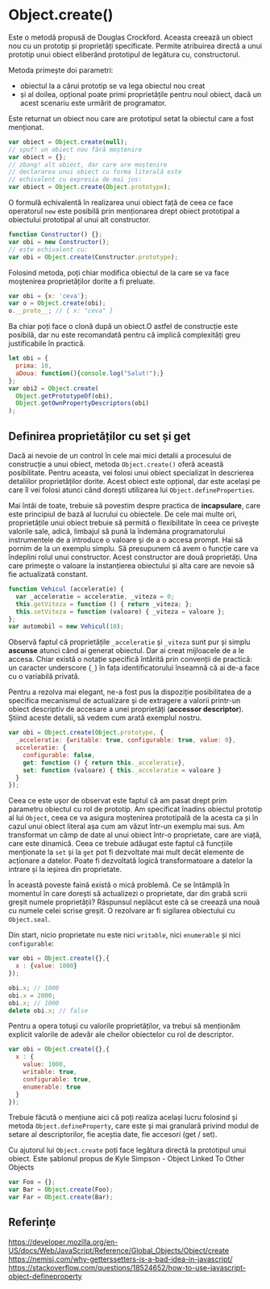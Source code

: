 # Object.create()

Este o metodă propusă de Douglas Crockford. Aceasta creează un obiect nou cu un prototip și proprietăți specificate.
Permite atribuirea directă a unui prototip unui obiect eliberând prototipul de legătura cu, constructorul.

Metoda primește doi parametri:

- obiectul la a cărui prototip se va lega obiectul nou creat
- și al doilea, opțional poate primi proprietățile pentru noul obiect, dacă un acest scenariu este urmărit de programator.

Este returnat un obiect nou care are prototipul setat la obiectul care a fost menționat.

```javascript
var obiect = Object.create(null);
// spuf! un obiect nou fără moștenire
var obiect = {};
// zbang! alt obiect, dar care are moștenire
// declararea unui obiect cu forma literală este
// echivalent cu expresia de mai jos:
var obiect = Object.create(Object.prototype);
```

O formulă echivalentă în realizarea unui obiect față de ceea ce face operatorul `new` este posibilă prin menționarea drept obiect prototipal a obiectului prototipal al unui alt constructor.

```javascript
function Constructor() {};
var obi = new Constructor();
// este echivalent cu:
var obi = Object.create(Constructor.prototype);
```

Folosind metoda, poți chiar modifica obiectul de la care se va face moștenirea proprietăților dorite a fi preluate.

```javascript
var obi = {x: 'ceva'};
var o = Object.create(obi);
o.__proto__; // { x: "ceva" }
```

Ba chiar poți face o clonă după un obiect.O astfel de construcție este posibilă, dar nu este recomandată pentru că implică complexități greu justificabile în practică.

```javascript
let obi = {
  prima: 10,
  aDoua: function(){console.log("Salut!");}
};
var obi2 = Object.create(
  Object.getPrototypeOf(obi),
  Object.getOwnPropertyDescriptors(obi)
);
```

## Definirea proprietăților cu set și get

Dacă ai nevoie de un control în cele mai mici detalii a procesului de construcție a unui obiect, metoda `Object.create()` oferă această posibilitate. Pentru aceasta, vei folosi unui obiect specializat în descrierea detaliilor proprietăților dorite. Acest obiect este opțional, dar este același pe care îl vei folosi atunci când dorești utilizarea lui `Object.defineProperties`.

Mai întâi de toate, trebuie să povestim despre practica de **incapsulare**, care este principiul de bază al lucrului cu obiectele. De cele mai multe ori, proprietățile unui obiect trebuie să permită o flexibilitate în ceea ce privește valorile sale, adică, limbajul să pună la îndemâna programatorului instrumentele de a introduce o valoare și de a o accesa prompt. Hai să pornim de la un exemplu simplu. Să presupunem că avem o funcție care va îndeplini rolul unui constructor. Acest constructor are două proprietăți. Una care primește o valoare la instanțierea obiectului și alta care are nevoie să fie actualizată constant.

```javascript
function Vehicul (acceleratie) {
  var _acceleratie = acceleratie, _viteza = 0;
  this.getViteza = function () { return _viteza; };
  this.setViteza = function (valoare) { _viteza = valoare };
};
var automobil = new Vehicul(10);
```

Observă faptul că proprietățile `_acceleratie` și `_viteza` sunt pur și simplu **ascunse** atunci când ai generat obiectul. Dar ai creat mijloacele de a le accesa. Chiar există o notație specifică întărită prin convenții de practică: un caracter underscore (`_`) în fața identificatorului înseamnă că ai de-a face cu o variabilă privată.

Pentru a rezolva mai elegant, ne-a fost pus la dispoziție posibilitatea de a specifica mecanismul de actualizare și de extragere a valorii printr-un obiect descriptiv de accesare a unei proprietăți (**accessor descriptor**). Știind aceste detalii, să vedem cum arată exemplul nostru.

```javascript
var obi = Object.create(Object.prototype, {
  _acceleratie: {writable: true, configurable: true, value: 0},
  acceleratie: {
    configurable: false,
    get: function () { return this._acceleratie},
    set: function (valoare) { this._acceleratie = valoare }
  }
});
```

Ceea ce este ușor de observat este faptul că am pasat drept prim parametru obiectul cu rol de prototip. Am specificat înadins obiectul prototip al lui `Object`, ceea ce va asigura moștenirea prototipală de la acesta ca și în cazul unui obiect literal așa cum am văzut într-un exemplu mai sus.
Am transformat un câmp de date al unui obiect într-o proprietate, care are viață, care este dinamică. Ceea ce trebuie adăugat este faptul că funcțiile menționate la `set` și la `get` pot fi dezvoltate mai mult decât elemente de acționare a datelor. Poate fi dezvoltată logică transformatoare a datelor la intrare și la ieșirea din proprietate.

În această poveste faină există o mică problemă. Ce se întâmplă în momentul în care dorești să actualizezi o proprietate, dar din grabă scrii greșit numele proprietății? Răspunsul neplăcut este că se creează una nouă cu numele celei scrise greșit. O rezolvare ar fi sigilarea obiectului cu `Object.seal`.

Din start, nicio proprietate nu este nici `writable`, nici `enumerable` și nici `configurable`:

```javascript
var obi = Object.create({},{
  x : {value: 1000}
});

obi.x; // 1000
obi.x = 2000;
obi.x; // 1000
delete obi.x; // false
```

Pentru a opera totuși cu valorile proprietăților, va trebui să menționăm explicit valorile de adevăr ale cheilor obiectelor cu rol de descriptor.

```javascript
var obi = Object.create({},{
  x : {
    value: 1000,
    writable: true,
    configurable: true,
    enumerable: true
  }
});
```

Trebuie făcută o mențiune aici că poți realiza același lucru folosind și metoda `Object.defineProperty`, care este și mai granulară privind modul de setare al descriptorilor, fie aceștia date, fie accesori (get / set).

Cu ajutorul lui `Object.create` poți face legătura directă la prototipul unui obiect. Este șablonul propus de Kyle Simpson - Object Linked To Other Objects

```javascript
var Foo = {};
var Bar = Object.create(Foo);
var Far = Object.create(Bar);
```

## Referințe

https://developer.mozilla.org/en-US/docs/Web/JavaScript/Reference/Global_Objects/Object/create
https://nemisj.com/why-getterssetters-is-a-bad-idea-in-javascript/
https://stackoverflow.com/questions/18524652/how-to-use-javascript-object-defineproperty
